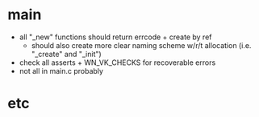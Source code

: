 # main
  * all "_new" functions should return errcode + create by ref
      * should also create more clear naming scheme w/r/t allocation (i.e. "_create" and "_init")
  * check all asserts + WN_VK_CHECKS for recoverable errors
  * not all in main.c probably

# etc
